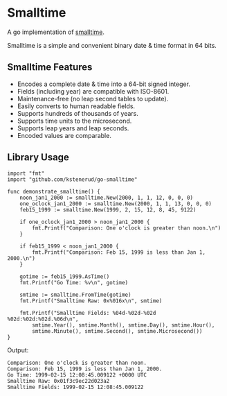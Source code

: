Smalltime
=========

A go implementation of [smalltime](https://github.com/kstenerud/smalltime/blob/master/smalltime-specification.md).

Smalltime is a simple and convenient binary date & time format in 64 bits.


Smalltime Features
------------------

 * Encodes a complete date & time into a 64-bit signed integer.
 * Fields (including year) are compatible with ISO-8601.
 * Maintenance-free (no leap second tables to update).
 * Easily converts to human readable fields.
 * Supports hundreds of thousands of years.
 * Supports time units to the microsecond.
 * Supports leap years and leap seconds.
 * Encoded values are comparable.



Library Usage
-------------

```golang
import "fmt"
import "github.com/kstenerud/go-smalltime"

func demonstrate_smalltime() {
    noon_jan1_2000 := smalltime.New(2000, 1, 1, 12, 0, 0, 0)
    one_oclock_jan1_2000 := smalltime.New(2000, 1, 1, 13, 0, 0, 0)
    feb15_1999 := smalltime.New(1999, 2, 15, 12, 8, 45, 9122)

    if one_oclock_jan1_2000 > noon_jan1_2000 {
        fmt.Printf("Comparison: One o'clock is greater than noon.\n")
    }

    if feb15_1999 < noon_jan1_2000 {
        fmt.Printf("Comparison: Feb 15, 1999 is less than Jan 1, 2000.\n")
    }

    gotime := feb15_1999.AsTime()
    fmt.Printf("Go Time: %v\n", gotime)

    smtime := smalltime.FromTime(gotime)
    fmt.Printf("Smalltime Raw: 0x%016x\n", smtime)

    fmt.Printf("Smalltime Fields: %04d-%02d-%02d %02d:%02d:%02d.%06d\n",
        smtime.Year(), smtime.Month(), smtime.Day(), smtime.Hour(),
        smtime.Minute(), smtime.Second(), smtime.Microsecond())
}
```

Output:

```
Comparison: One o'clock is greater than noon.
Comparison: Feb 15, 1999 is less than Jan 1, 2000.
Go Time: 1999-02-15 12:08:45.009122 +0000 UTC
Smalltime Raw: 0x01f3c9ec22d023a2
Smalltime Fields: 1999-02-15 12:08:45.009122
```
